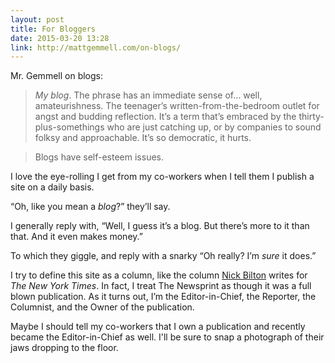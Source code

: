 ```yaml
---
layout: post
title: For Bloggers
date: 2015-03-20 13:28
link: http://mattgemmell.com/on-blogs/
---
```


Mr. Gemmell on blogs:

> *My blog*. The phrase has an immediate sense of… well, amateurishness. The teenager’s written-from-the-bedroom outlet for angst and budding reflection. It’s a term that’s embraced by the thirty-plus-somethings who are just catching up, or by companies to sound folksy and approachable. It’s so democratic, it hurts.

> Blogs have self-esteem issues.

I love the eye-rolling I get from my co-workers when I tell them I publish a site on a daily basis. 

“Oh, like you mean a *blog*?” they’ll say.

I generally reply with, “Well, I guess it’s a blog. But there’s more to it than that. And it even makes money.”

To which they giggle, and reply with a snarky “Oh really? I’m *sure* it does.”

I try to define this site as a column, like the column [Nick Bilton](http://topics.nytimes.com/top/reference/timestopics/people/b/nick_bilton/index.html) writes for *The New York Times*. In fact, I treat The Newsprint as though it was a full blown publication. As it turns out, I’m the Editor-in-Chief, the Reporter, the Columnist, and the Owner of the publication.

Maybe I should tell my co-workers that I own a publication and recently became the Editor-in-Chief as well. I'll be sure to snap a photograph of their jaws dropping to the floor. 